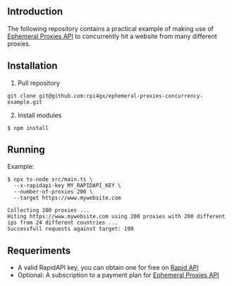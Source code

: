 ## Introduction

The following repository contains a practical example of making use of [Ephemeral Proxies API](https://rapidapi.com/rpi4gx/api/ephemeral-proxies) to concurrently hit a website from many different proxies.

## Installation
1. Pull repository
```
git clone git@github.com:rpi4gx/ephemeral-proxies-concurrency-example.git
```
2. Install modules
```
$ npm install
```

## Running

Example: 
```
$ npx ts-node src/main.ts \
  --x-rapidapi-key MY_RAPIDAPI_KEY \
  --number-of-proxies 200 \
  --target https://www.mywebsite.com

Collecting 200 proxies ...
Hiting https://www.mywebsite.com using 200 proxies with 200 different ips from 24 different countries ...
Successfull requests against target: 198
```

## Requeriments
 * A valid RapidAPI key, you can obtain one for free on [Rapid API](https://rapidapi.com)
 * Optional: A subscription to a payment plan for [Ephemeral Proxies API](https://rapidapi.com/rpi4gx/api/ephemeral-proxies)
